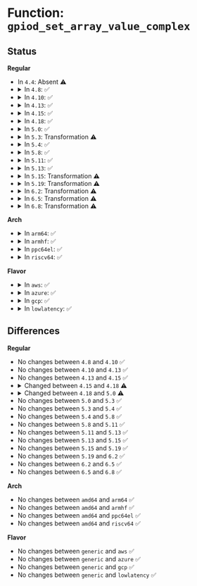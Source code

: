 # Function: <code>gpiod_set_array_value_complex</code>

## Status
<b>Regular</b>
<ul>
<li>
In <code>4.4</code>: Absent ⚠️
</li>
<li>
<details>
<summary>In <code>4.8</code>: ✅</summary>

```c
void gpiod_set_array_value_complex(bool raw, bool can_sleep, unsigned int array_size, struct gpio_desc **desc_array, int *value_array);
```

**Collision:** Unique Global

**Inline:** No

**Transformation:** False

**Instances:**

```
In drivers/gpio/gpiolib.c (ffffffff81472070)
Location: drivers/gpio/gpiolib.c:2398
Inline: False
Direct callers:
  - drivers/gpio/gpiolib.c:gpiod_set_array_value_cansleep
  - drivers/gpio/gpiolib.c:gpiod_set_raw_array_value_cansleep
  - drivers/gpio/gpiolib.c:gpiod_set_array_value
  - drivers/gpio/gpiolib.c:gpiod_set_raw_array_value
  - drivers/gpio/gpiolib.c:linehandle_ioctl
```
**Symbols:**

```
ffffffff81472070-ffffffff8147238f: gpiod_set_array_value_complex (STB_GLOBAL)
```
</details>
</li>
<li>
<details>
<summary>In <code>4.10</code>: ✅</summary>

```c
void gpiod_set_array_value_complex(bool raw, bool can_sleep, unsigned int array_size, struct gpio_desc **desc_array, int *value_array);
```

**Collision:** Unique Global

**Inline:** No

**Transformation:** False

**Instances:**

```
In drivers/gpio/gpiolib.c (ffffffff81494190)
Location: drivers/gpio/gpiolib.c:2588
Inline: False
Direct callers:
  - drivers/gpio/gpiolib.c:gpiod_set_array_value_cansleep
  - drivers/gpio/gpiolib.c:gpiod_set_raw_array_value_cansleep
  - drivers/gpio/gpiolib.c:gpiod_set_array_value
  - drivers/gpio/gpiolib.c:gpiod_set_raw_array_value
  - drivers/gpio/gpiolib.c:linehandle_ioctl
```
**Symbols:**

```
ffffffff81494190-ffffffff814944af: gpiod_set_array_value_complex (STB_GLOBAL)
```
</details>
</li>
<li>
<details>
<summary>In <code>4.13</code>: ✅</summary>

```c
void gpiod_set_array_value_complex(bool raw, bool can_sleep, unsigned int array_size, struct gpio_desc **desc_array, int *value_array);
```

**Collision:** Unique Global

**Inline:** No

**Transformation:** False

**Instances:**

```
In drivers/gpio/gpiolib.c (ffffffff8149d6e0)
Location: drivers/gpio/gpiolib.c:2585
Inline: False
Direct callers:
  - drivers/gpio/gpiolib.c:linehandle_ioctl
```
**Symbols:**

```
ffffffff8149d6e0-ffffffff8149d9ea: gpiod_set_array_value_complex (STB_GLOBAL)
```
</details>
</li>
<li>
<details>
<summary>In <code>4.15</code>: ✅</summary>

```c
void gpiod_set_array_value_complex(bool raw, bool can_sleep, unsigned int array_size, struct gpio_desc **desc_array, int *value_array);
```

**Collision:** Unique Global

**Inline:** No

**Transformation:** False

**Instances:**

```
In drivers/gpio/gpiolib.c (ffffffff814dc0f0)
Location: drivers/gpio/gpiolib.c:2838
Inline: False
Direct callers:
  - drivers/gpio/gpiolib.c:linehandle_ioctl
```
**Symbols:**

```
ffffffff814dc0f0-ffffffff814dc438: gpiod_set_array_value_complex (STB_GLOBAL)
```
</details>
</li>
<li>
<details>
<summary>In <code>4.18</code>: ✅</summary>

```c
int gpiod_set_array_value_complex(bool raw, bool can_sleep, unsigned int array_size, struct gpio_desc **desc_array, int *value_array);
```

**Collision:** Unique Global

**Inline:** No

**Transformation:** False

**Instances:**

```
In drivers/gpio/gpiolib.c (ffffffff8150a440)
Location: drivers/gpio/gpiolib.c:3014
Inline: False
Direct callers:
  - drivers/gpio/gpiolib.c:gpiod_set_raw_array_value_cansleep
  - drivers/gpio/gpiolib.c:gpiod_set_raw_array_value
  - drivers/gpio/gpiolib.c:linehandle_ioctl
```
**Symbols:**

```
ffffffff8150a440-ffffffff8150a832: gpiod_set_array_value_complex (STB_GLOBAL)
```
</details>
</li>
<li>
<details>
<summary>In <code>5.0</code>: ✅</summary>

```c
int gpiod_set_array_value_complex(bool raw, bool can_sleep, unsigned int array_size, struct gpio_desc **desc_array, struct gpio_array *array_info, long unsigned int *value_bitmap);
```

**Collision:** Unique Global

**Inline:** No

**Transformation:** False

**Instances:**

```
In drivers/gpio/gpiolib.c (ffffffff8151ee20)
Location: drivers/gpio/gpiolib.c:3141
Inline: False
Direct callers:
  - drivers/gpio/gpiolib.c:gpiod_set_array_value_cansleep
  - drivers/gpio/gpiolib.c:gpiod_set_raw_array_value_cansleep
  - drivers/gpio/gpiolib.c:gpiod_set_array_value
  - drivers/gpio/gpiolib.c:gpiod_set_raw_array_value
  - drivers/gpio/gpiolib.c:linehandle_ioctl
```
**Symbols:**

```
ffffffff8151ee20-ffffffff8151f2ba: gpiod_set_array_value_complex (STB_GLOBAL)
```
</details>
</li>
<li>
<details>
<summary>In <code>5.3</code>: Transformation ⚠️</summary>

```c
int gpiod_set_array_value_complex(bool raw, bool can_sleep, unsigned int array_size, struct gpio_desc **desc_array, struct gpio_array *array_info, long unsigned int *value_bitmap);
```

**Collision:** Unique Global

**Inline:** No

**Transformation:** True

**Instances:**

```
In drivers/gpio/gpiolib.c (0)
Location: drivers/gpio/gpiolib.c:3229
Inline: False
Direct callers:
  - drivers/gpio/gpiolib.c:gpiod_set_array_value_cansleep
  - drivers/gpio/gpiolib.c:gpiod_set_raw_array_value_cansleep
  - drivers/gpio/gpiolib.c:gpiod_set_array_value
  - drivers/gpio/gpiolib.c:gpiod_set_raw_array_value
  - drivers/gpio/gpiolib.c:linehandle_ioctl
```
**Symbols:**

```
ffffffff8154f19f-ffffffff8154f1c5: gpiod_set_array_value_complex.cold (STB_LOCAL)
ffffffff8154cfc0-ffffffff8154d455: gpiod_set_array_value_complex (STB_GLOBAL)
```
</details>
</li>
<li>
<details>
<summary>In <code>5.4</code>: ✅</summary>

```c
int gpiod_set_array_value_complex(bool raw, bool can_sleep, unsigned int array_size, struct gpio_desc **desc_array, struct gpio_array *array_info, long unsigned int *value_bitmap);
```

**Collision:** Unique Global

**Inline:** No

**Transformation:** False

**Instances:**

```
In drivers/gpio/gpiolib.c (ffffffff8156e1c0)
Location: drivers/gpio/gpiolib.c:3583
Inline: False
Direct callers:
  - drivers/gpio/gpiolib.c:gpiod_set_array_value_cansleep
  - drivers/gpio/gpiolib.c:gpiod_set_raw_array_value_cansleep
  - drivers/gpio/gpiolib.c:gpiod_set_array_value
  - drivers/gpio/gpiolib.c:gpiod_set_raw_array_value
  - drivers/gpio/gpiolib.c:linehandle_ioctl
```
**Symbols:**

```
ffffffff8156e1c0-ffffffff8156e660: gpiod_set_array_value_complex (STB_GLOBAL)
```
</details>
</li>
<li>
<details>
<summary>In <code>5.8</code>: ✅</summary>

```c
int gpiod_set_array_value_complex(bool raw, bool can_sleep, unsigned int array_size, struct gpio_desc **desc_array, struct gpio_array *array_info, long unsigned int *value_bitmap);
```

**Collision:** Unique Global

**Inline:** No

**Transformation:** False

**Instances:**

```
In drivers/gpio/gpiolib.c (ffffffff81612660)
Location: drivers/gpio/gpiolib.c:3992
Inline: False
Direct callers:
  - drivers/gpio/gpiolib.c:gpiod_set_array_value_cansleep
  - drivers/gpio/gpiolib.c:gpiod_set_raw_array_value_cansleep
  - drivers/gpio/gpiolib.c:gpiod_set_array_value
  - drivers/gpio/gpiolib.c:gpiod_set_raw_array_value
  - drivers/gpio/gpiolib.c:linehandle_ioctl
```
**Symbols:**

```
ffffffff81612660-ffffffff81612b13: gpiod_set_array_value_complex (STB_GLOBAL)
```
</details>
</li>
<li>
<details>
<summary>In <code>5.11</code>: ✅</summary>

```c
int gpiod_set_array_value_complex(bool raw, bool can_sleep, unsigned int array_size, struct gpio_desc **desc_array, struct gpio_array *array_info, long unsigned int *value_bitmap);
```

**Collision:** Unique Global

**Inline:** No

**Transformation:** False

**Instances:**

```
In drivers/gpio/gpiolib.c (ffffffff81637700)
Location: drivers/gpio/gpiolib.c:2817
Inline: False
Direct callers:
  - drivers/gpio/gpiolib.c:gpiod_set_array_value_cansleep
  - drivers/gpio/gpiolib.c:gpiod_set_raw_array_value_cansleep
  - drivers/gpio/gpiolib.c:gpiod_set_array_value
  - drivers/gpio/gpiolib.c:gpiod_set_raw_array_value
  - drivers/gpio/gpiolib-cdev.c:linereq_set_values_unlocked
  - drivers/gpio/gpiolib-cdev.c:linereq_set_values_unlocked
```
**Symbols:**

```
ffffffff81637700-ffffffff81637ba4: gpiod_set_array_value_complex (STB_GLOBAL)
```
</details>
</li>
<li>
<details>
<summary>In <code>5.13</code>: ✅</summary>

```c
int gpiod_set_array_value_complex(bool raw, bool can_sleep, unsigned int array_size, struct gpio_desc **desc_array, struct gpio_array *array_info, long unsigned int *value_bitmap);
```

**Collision:** Unique Global

**Inline:** No

**Transformation:** False

**Instances:**

```
In drivers/gpio/gpiolib.c (ffffffff8161b030)
Location: drivers/gpio/gpiolib.c:2794
Inline: False
Direct callers:
  - drivers/gpio/gpiolib.c:gpiod_set_array_value_cansleep
  - drivers/gpio/gpiolib.c:gpiod_set_raw_array_value_cansleep
  - drivers/gpio/gpiolib.c:gpiod_set_array_value
  - drivers/gpio/gpiolib.c:gpiod_set_raw_array_value
  - drivers/gpio/gpiolib-cdev.c:linereq_set_values
  - drivers/gpio/gpiolib-cdev.c:linereq_set_values
```
**Symbols:**

```
ffffffff8161b030-ffffffff8161b556: gpiod_set_array_value_complex (STB_GLOBAL)
```
</details>
</li>
<li>
<details>
<summary>In <code>5.15</code>: Transformation ⚠️</summary>

```c
int gpiod_set_array_value_complex(bool raw, bool can_sleep, unsigned int array_size, struct gpio_desc **desc_array, struct gpio_array *array_info, long unsigned int *value_bitmap);
```

**Collision:** Unique Global

**Inline:** No

**Transformation:** True

**Instances:**

```
In drivers/gpio/gpiolib.c (0)
Location: drivers/gpio/gpiolib.c:2834
Inline: False
Direct callers:
  - drivers/gpio/gpiolib.c:gpiod_set_array_value_cansleep
  - drivers/gpio/gpiolib.c:gpiod_set_raw_array_value_cansleep
  - drivers/gpio/gpiolib.c:gpiod_set_array_value
  - drivers/gpio/gpiolib.c:gpiod_set_raw_array_value
  - drivers/gpio/gpiolib-cdev.c:linereq_set_values_unlocked
  - drivers/gpio/gpiolib-cdev.c:linereq_set_values_unlocked
```
**Symbols:**

```
ffffffff81ce2034-ffffffff81ce2086: gpiod_set_array_value_complex.cold (STB_LOCAL)
ffffffff8168a530-ffffffff8168aa65: gpiod_set_array_value_complex (STB_GLOBAL)
```
</details>
</li>
<li>
<details>
<summary>In <code>5.19</code>: Transformation ⚠️</summary>

```c
int gpiod_set_array_value_complex(bool raw, bool can_sleep, unsigned int array_size, struct gpio_desc **desc_array, struct gpio_array *array_info, long unsigned int *value_bitmap);
```

**Collision:** Unique Global

**Inline:** No

**Transformation:** True

**Instances:**

```
In drivers/gpio/gpiolib.c (0)
Location: drivers/gpio/gpiolib.c:2955
Inline: False
Direct callers:
  - drivers/gpio/gpiolib.c:gpiod_set_array_value_cansleep
  - drivers/gpio/gpiolib.c:gpiod_set_raw_array_value_cansleep
  - drivers/gpio/gpiolib.c:gpiod_set_array_value
  - drivers/gpio/gpiolib.c:gpiod_set_raw_array_value
  - drivers/gpio/gpiolib-cdev.c:linereq_set_values_unlocked
  - drivers/gpio/gpiolib-cdev.c:linereq_set_values_unlocked
  - drivers/gpio/gpiolib-cdev.c:linehandle_ioctl
```
**Symbols:**

```
ffffffff81ea8a3a-ffffffff81ea8a98: gpiod_set_array_value_complex.cold (STB_LOCAL)
ffffffff817a7720-ffffffff817a7cdc: gpiod_set_array_value_complex (STB_GLOBAL)
```
</details>
</li>
<li>
<details>
<summary>In <code>6.2</code>: Transformation ⚠️</summary>

```c
int gpiod_set_array_value_complex(bool raw, bool can_sleep, unsigned int array_size, struct gpio_desc **desc_array, struct gpio_array *array_info, long unsigned int *value_bitmap);
```

**Collision:** Unique Global

**Inline:** No

**Transformation:** True

**Instances:**

```
In drivers/gpio/gpiolib.c (0)
Location: drivers/gpio/gpiolib.c:3025
Inline: False
Direct callers:
  - drivers/gpio/gpiolib.c:gpiod_set_array_value_cansleep
  - drivers/gpio/gpiolib.c:gpiod_set_raw_array_value_cansleep
  - drivers/gpio/gpiolib.c:gpiod_set_array_value
  - drivers/gpio/gpiolib.c:gpiod_set_raw_array_value
  - drivers/gpio/gpiolib-cdev.c:linereq_set_values_unlocked
  - drivers/gpio/gpiolib-cdev.c:linereq_set_values_unlocked
  - drivers/gpio/gpiolib-cdev.c:linehandle_ioctl_unlocked
```
**Symbols:**

```
ffffffff8208e645-ffffffff8208e6a3: gpiod_set_array_value_complex.cold (STB_LOCAL)
ffffffff818bfce0-ffffffff818c02e1: gpiod_set_array_value_complex (STB_GLOBAL)
```
</details>
</li>
<li>
<details>
<summary>In <code>6.5</code>: Transformation ⚠️</summary>

```c
int gpiod_set_array_value_complex(bool raw, bool can_sleep, unsigned int array_size, struct gpio_desc **desc_array, struct gpio_array *array_info, long unsigned int *value_bitmap);
```

**Collision:** Unique Global

**Inline:** No

**Transformation:** True

**Instances:**

```
In drivers/gpio/gpiolib.c (0)
Location: drivers/gpio/gpiolib.c:3066
Inline: False
Direct callers:
  - drivers/gpio/gpiolib.c:gpiod_set_array_value_cansleep
  - drivers/gpio/gpiolib.c:gpiod_set_raw_array_value_cansleep
  - drivers/gpio/gpiolib.c:gpiod_set_array_value
  - drivers/gpio/gpiolib.c:gpiod_set_raw_array_value
  - drivers/gpio/gpiolib-cdev.c:linereq_set_values_unlocked
  - drivers/gpio/gpiolib-cdev.c:linereq_set_values_unlocked
  - drivers/gpio/gpiolib-cdev.c:linehandle_ioctl_unlocked
```
**Symbols:**

```
ffffffff8210e947-ffffffff8210e9a6: gpiod_set_array_value_complex.cold (STB_LOCAL)
ffffffff81902cc0-ffffffff819032bf: gpiod_set_array_value_complex (STB_GLOBAL)
```
</details>
</li>
<li>
<details>
<summary>In <code>6.8</code>: Transformation ⚠️</summary>

```c
int gpiod_set_array_value_complex(bool raw, bool can_sleep, unsigned int array_size, struct gpio_desc **desc_array, struct gpio_array *array_info, long unsigned int *value_bitmap);
```

**Collision:** Unique Global

**Inline:** No

**Transformation:** True

**Instances:**

```
In drivers/gpio/gpiolib.c (0)
Location: drivers/gpio/gpiolib.c:3259
Inline: False
Direct callers:
  - drivers/gpio/gpiolib.c:gpiod_set_array_value_cansleep
  - drivers/gpio/gpiolib.c:gpiod_set_raw_array_value_cansleep
  - drivers/gpio/gpiolib.c:gpiod_set_array_value
  - drivers/gpio/gpiolib.c:gpiod_set_raw_array_value
  - drivers/gpio/gpiolib-cdev.c:linereq_set_values
  - drivers/gpio/gpiolib-cdev.c:linereq_set_values
  - drivers/gpio/gpiolib-cdev.c:linehandle_ioctl
```
**Symbols:**

```
ffffffff821ec5a7-ffffffff821ec5f8: gpiod_set_array_value_complex.cold (STB_LOCAL)
ffffffff8194a890-ffffffff8194ae4a: gpiod_set_array_value_complex (STB_GLOBAL)
```
</details>
</li>
</ul>
<b>Arch</b>
<ul>
<li>
<details>
<summary>In <code>arm64</code>: ✅</summary>

```c
int gpiod_set_array_value_complex(bool raw, bool can_sleep, unsigned int array_size, struct gpio_desc **desc_array, struct gpio_array *array_info, long unsigned int *value_bitmap);
```

**Collision:** Unique Global

**Inline:** No

**Transformation:** False

**Instances:**

```
In drivers/gpio/gpiolib.c (ffff8000106c3c80)
Location: drivers/gpio/gpiolib.c:3583
Inline: False
Direct callers:
  - drivers/gpio/gpiolib.c:gpiod_set_array_value_cansleep
  - drivers/gpio/gpiolib.c:gpiod_set_raw_array_value_cansleep
  - drivers/gpio/gpiolib.c:gpiod_set_array_value
  - drivers/gpio/gpiolib.c:gpiod_set_raw_array_value
  - drivers/gpio/gpiolib.c:linehandle_ioctl
```
**Symbols:**

```
ffff8000106c3c80-ffff8000106c40e0: gpiod_set_array_value_complex (STB_GLOBAL)
```
</details>
</li>
<li>
<details>
<summary>In <code>armhf</code>: ✅</summary>

```c
int gpiod_set_array_value_complex(bool raw, bool can_sleep, unsigned int array_size, struct gpio_desc **desc_array, struct gpio_array *array_info, long unsigned int *value_bitmap);
```

**Collision:** Unique Global

**Inline:** No

**Transformation:** False

**Instances:**

```
In drivers/gpio/gpiolib.c (c0862060)
Location: drivers/gpio/gpiolib.c:3583
Inline: False
Direct callers:
  - drivers/gpio/gpiolib.c:gpiod_set_array_value_cansleep
  - drivers/gpio/gpiolib.c:gpiod_set_raw_array_value_cansleep
  - drivers/gpio/gpiolib.c:gpiod_set_array_value
  - drivers/gpio/gpiolib.c:gpiod_set_raw_array_value
  - drivers/gpio/gpiolib.c:linehandle_ioctl
```
**Symbols:**

```
c0862060-c0862544: gpiod_set_array_value_complex (STB_GLOBAL)
```
</details>
</li>
<li>
<details>
<summary>In <code>ppc64el</code>: ✅</summary>

```c
int gpiod_set_array_value_complex(bool raw, bool can_sleep, unsigned int array_size, struct gpio_desc **desc_array, struct gpio_array *array_info, long unsigned int *value_bitmap);
```

**Collision:** Unique Global

**Inline:** No

**Transformation:** False

**Instances:**

```
In drivers/gpio/gpiolib.c (c0000000008403a0)
Location: drivers/gpio/gpiolib.c:3583
Inline: False
Direct callers:
  - drivers/gpio/gpiolib.c:gpiod_set_array_value_cansleep
  - drivers/gpio/gpiolib.c:gpiod_set_raw_array_value_cansleep
  - drivers/gpio/gpiolib.c:gpiod_set_array_value
  - drivers/gpio/gpiolib.c:gpiod_set_raw_array_value
  - drivers/gpio/gpiolib.c:linehandle_ioctl
```
**Symbols:**

```
c0000000008403a0-c000000000840908: gpiod_set_array_value_complex (STB_GLOBAL)
```
</details>
</li>
<li>
<details>
<summary>In <code>riscv64</code>: ✅</summary>

```c
int gpiod_set_array_value_complex(bool raw, bool can_sleep, unsigned int array_size, struct gpio_desc **desc_array, struct gpio_array *array_info, long unsigned int *value_bitmap);
```

**Collision:** Unique Global

**Inline:** No

**Transformation:** False

**Instances:**

```
In drivers/gpio/gpiolib.c (ffffffe0004a879c)
Location: drivers/gpio/gpiolib.c:3583
Inline: False
Direct callers:
  - drivers/gpio/gpiolib.c:gpiod_set_array_value_cansleep
  - drivers/gpio/gpiolib.c:gpiod_set_raw_array_value_cansleep
  - drivers/gpio/gpiolib.c:gpiod_set_array_value
  - drivers/gpio/gpiolib.c:gpiod_set_raw_array_value
  - drivers/gpio/gpiolib.c:linehandle_ioctl
```
**Symbols:**

```
ffffffe0004a879c-ffffffe0004a8b24: gpiod_set_array_value_complex (STB_GLOBAL)
```
</details>
</li>
</ul>
<b>Flavor</b>
<ul>
<li>
<details>
<summary>In <code>aws</code>: ✅</summary>

```c
int gpiod_set_array_value_complex(bool raw, bool can_sleep, unsigned int array_size, struct gpio_desc **desc_array, struct gpio_array *array_info, long unsigned int *value_bitmap);
```

**Collision:** Unique Global

**Inline:** No

**Transformation:** False

**Instances:**

```
In drivers/gpio/gpiolib.c (ffffffff81563980)
Location: drivers/gpio/gpiolib.c:3583
Inline: False
Direct callers:
  - drivers/gpio/gpiolib.c:gpiod_set_array_value_cansleep
  - drivers/gpio/gpiolib.c:gpiod_set_raw_array_value_cansleep
  - drivers/gpio/gpiolib.c:gpiod_set_array_value
  - drivers/gpio/gpiolib.c:gpiod_set_raw_array_value
  - drivers/gpio/gpiolib.c:linehandle_ioctl
```
**Symbols:**

```
ffffffff81563980-ffffffff81563e20: gpiod_set_array_value_complex (STB_GLOBAL)
```
</details>
</li>
<li>
<details>
<summary>In <code>azure</code>: ✅</summary>

```c
int gpiod_set_array_value_complex(bool raw, bool can_sleep, unsigned int array_size, struct gpio_desc **desc_array, struct gpio_array *array_info, long unsigned int *value_bitmap);
```

**Collision:** Unique Global

**Inline:** No

**Transformation:** False

**Instances:**

```
In drivers/gpio/gpiolib.c (ffffffff815547d0)
Location: drivers/gpio/gpiolib.c:3583
Inline: False
Direct callers:
  - drivers/gpio/gpiolib.c:gpiod_set_array_value_cansleep
  - drivers/gpio/gpiolib.c:gpiod_set_raw_array_value_cansleep
  - drivers/gpio/gpiolib.c:gpiod_set_array_value
  - drivers/gpio/gpiolib.c:gpiod_set_raw_array_value
  - drivers/gpio/gpiolib.c:linehandle_ioctl
```
**Symbols:**

```
ffffffff815547d0-ffffffff81554c70: gpiod_set_array_value_complex (STB_GLOBAL)
```
</details>
</li>
<li>
<details>
<summary>In <code>gcp</code>: ✅</summary>

```c
int gpiod_set_array_value_complex(bool raw, bool can_sleep, unsigned int array_size, struct gpio_desc **desc_array, struct gpio_array *array_info, long unsigned int *value_bitmap);
```

**Collision:** Unique Global

**Inline:** No

**Transformation:** False

**Instances:**

```
In drivers/gpio/gpiolib.c (ffffffff815624f0)
Location: drivers/gpio/gpiolib.c:3583
Inline: False
Direct callers:
  - drivers/gpio/gpiolib.c:gpiod_set_array_value_cansleep
  - drivers/gpio/gpiolib.c:gpiod_set_raw_array_value_cansleep
  - drivers/gpio/gpiolib.c:gpiod_set_array_value
  - drivers/gpio/gpiolib.c:gpiod_set_raw_array_value
  - drivers/gpio/gpiolib.c:linehandle_ioctl
```
**Symbols:**

```
ffffffff815624f0-ffffffff81562990: gpiod_set_array_value_complex (STB_GLOBAL)
```
</details>
</li>
<li>
<details>
<summary>In <code>lowlatency</code>: ✅</summary>

```c
int gpiod_set_array_value_complex(bool raw, bool can_sleep, unsigned int array_size, struct gpio_desc **desc_array, struct gpio_array *array_info, long unsigned int *value_bitmap);
```

**Collision:** Unique Global

**Inline:** No

**Transformation:** False

**Instances:**

```
In drivers/gpio/gpiolib.c (ffffffff8157c3f0)
Location: drivers/gpio/gpiolib.c:3583
Inline: False
Direct callers:
  - drivers/gpio/gpiolib.c:gpiod_set_array_value_cansleep
  - drivers/gpio/gpiolib.c:gpiod_set_raw_array_value_cansleep
  - drivers/gpio/gpiolib.c:gpiod_set_array_value
  - drivers/gpio/gpiolib.c:gpiod_set_raw_array_value
  - drivers/gpio/gpiolib.c:linehandle_ioctl
```
**Symbols:**

```
ffffffff8157c3f0-ffffffff8157c8a9: gpiod_set_array_value_complex (STB_GLOBAL)
```
</details>
</li>
</ul>

## Differences
<b>Regular</b>
<ul>
<li>
No changes between <code>4.8</code> and <code>4.10</code> ✅
</li>
<li>
No changes between <code>4.10</code> and <code>4.13</code> ✅
</li>
<li>
No changes between <code>4.13</code> and <code>4.15</code> ✅
</li>
<li>
<details>
<summary>Changed between <code>4.15</code> and <code>4.18</code> ⚠️</summary>
<ul>
<li>
<b>Return type changed. </b>
<code>void</code> ➡️ <code>int</code>
</li>
</ul>
</details>
</li>
<li>
<details>
<summary>Changed between <code>4.18</code> and <code>5.0</code> ⚠️</summary>
<ul>
<li>
<b>Param added. </b>
<code>struct gpio_array *array_info</code>
</li>
<li>
<b>Param added. </b>
<code>long unsigned int *value_bitmap</code>
</li>
<li>
<b>Param removed. </b>
<code>int *value_array</code>
</li>
</ul>
</details>
</li>
<li>
No changes between <code>5.0</code> and <code>5.3</code> ✅
</li>
<li>
No changes between <code>5.3</code> and <code>5.4</code> ✅
</li>
<li>
No changes between <code>5.4</code> and <code>5.8</code> ✅
</li>
<li>
No changes between <code>5.8</code> and <code>5.11</code> ✅
</li>
<li>
No changes between <code>5.11</code> and <code>5.13</code> ✅
</li>
<li>
No changes between <code>5.13</code> and <code>5.15</code> ✅
</li>
<li>
No changes between <code>5.15</code> and <code>5.19</code> ✅
</li>
<li>
No changes between <code>5.19</code> and <code>6.2</code> ✅
</li>
<li>
No changes between <code>6.2</code> and <code>6.5</code> ✅
</li>
<li>
No changes between <code>6.5</code> and <code>6.8</code> ✅
</li>
</ul>
<b>Arch</b>
<ul>
<li>
No changes between <code>amd64</code> and <code>arm64</code> ✅
</li>
<li>
No changes between <code>amd64</code> and <code>armhf</code> ✅
</li>
<li>
No changes between <code>amd64</code> and <code>ppc64el</code> ✅
</li>
<li>
No changes between <code>amd64</code> and <code>riscv64</code> ✅
</li>
</ul>
<b>Flavor</b>
<ul>
<li>
No changes between <code>generic</code> and <code>aws</code> ✅
</li>
<li>
No changes between <code>generic</code> and <code>azure</code> ✅
</li>
<li>
No changes between <code>generic</code> and <code>gcp</code> ✅
</li>
<li>
No changes between <code>generic</code> and <code>lowlatency</code> ✅
</li>
</ul>
